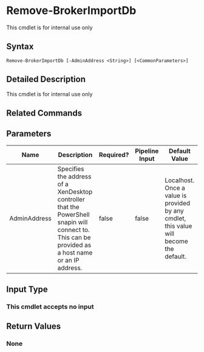 ﻿# Remove-BrokerImportDb

   This cmdlet is for internal use only

## Syntax
```
Remove-BrokerImportDb [-AdminAddress <String>] [<CommonParameters>]
```

## Detailed Description
   This cmdlet is for internal use only

## Related Commands
## Parameters

| Name   | Description | Required? | Pipeline Input | Default Value |
| --- | --- | --- | --- | --- |
| AdminAddress | Specifies the address of a XenDesktop controller that the PowerShell snapin will connect to. This can be provided as a host name or an IP address. | false | false | Localhost. Once a value is provided by any cmdlet, this value will become the default. |

## Input Type
### This cmdlet accepts no input
   
## Return Values
### None
   
